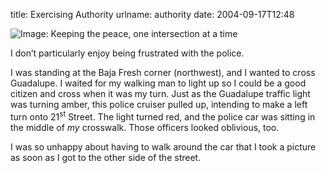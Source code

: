 title: Exercising Authority
urlname: authority
date: 2004-09-17T12:48

![Image: Keeping the peace, one intersection at a time](https://dl.dropboxusercontent.com/s/mux9o0ge6rjls6a/20040917-policecar.jpg)

I don&#x02bc;t particularly enjoy being frustrated with the police.

I was standing at the Baja Fresh corner (northwest), and I wanted to cross Guadalupe. I waited for my walking man to light up so I could be a good citizen and cross when it was my turn. Just as the Guadalupe traffic light was turning amber, this police cruiser pulled up, intending to make a left turn onto 21<sup>st</sup> Street. The light turned red, and the police car was sitting in the middle of _my_ crosswalk. Those officers looked oblivious, too.

I was so unhappy about having to walk around the car that I took a picture as soon as I got to the other side of the street.